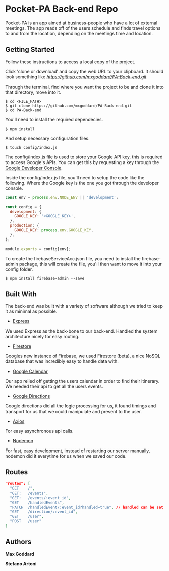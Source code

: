 # Pocket-PA Back-end Repo

Pocket-PA is an app aimed at business-people who have a lot of external meetings. The app reads off of the users schedule and finds travel options to and from the location, depending on the meetings time and location.  

## Getting Started

Follow these instructions to access a local copy of the project.

Click 'clone or download' and copy the web URL to your clipboard. It should look something like *https://github.com/mxgoddard/PA-Back-end.git*

Through the terminal, find where you want the project to be and clone it into that directory, move into it.

```
$ cd <FILE_PATH>
$ git clone https://github.com/mxgoddard/PA-Back-end.git
$ cd PA-Back-end
```

You'll need to install the required dependecies.

```
$ npm install
```

And setup necessary configuration files.

```
$ touch config/index.js
```

The config/index.js file is used to store your Google API key, this is required to access Google's APIs. You can get this by requesting a key through the [Google Developer Console](https://console.developers.google.com/).

Inside the config/index.js file, you'll need to setup the code like the following. Where the Google key is the one you got through the developer console.

```js
const env = process.env.NODE_ENV || 'development';

const config = {
  development: {
    GOOGLE_KEY: '<GOOGLE_KEY>',
  },
  production: {
    GOOGLE_KEY: process.env.GOOGLE_KEY,
  },
};

module.exports = config[env];
```

To create the firebaseServiceAcc.json file, you need to install the firebase-admin package, this will create the file, you'll then want to move it into your config folder.

```
$ npm install firebase-admin --save
```

## Built With

The back-end was built with a variety of software although we tried to keep it as minimal as possible.

* [Express](http://expressjs.com/)

We used Express as the back-bone to our back-end. Handled the system architecture nicely for easy routing.

* [Firestore](https://firebase.google.com/)

Googles new instance of Firebase, we used Firestore (beta), a nice NoSQL database that was incredibly easy to handle data with.

* [Google Calendar](https://developers.google.com/calendar/)

Our app relied off getting the users calendar in order to find their itinerary. We needed their api to get all the users events.

* [Google Directions](https://developers.google.com/maps/documentation/directions/intro)

Google directions did all the logic processing for us, it found timings and transport for us that we could manipulate and present to the user.

* [Axios](https://github.com/axios/axios)

For easy asynchronous api calls.

* [Nodemon](https://nodemon.io/)

For fast, easy development, instead of restarting our server manually, nodemon did it everytime for us when we saved our code.

## Routes

```json
"routes": [
  "GET    /",
  "GET:   /events",
  "GET:   /events/:event_id",
  "GET    /handledEvents",
  "PATCH  /handledEvent/:event_id?handled=true", // handled can be set to true or false
  "GET    /direction/:event_id",
  "GET    /user",
  "POST   /user"
]
```
## Authors

**Max Goddard**

**Stefano Artoni**
